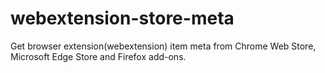 # webextension-store-meta
Get browser extension(webextension) item meta from Chrome Web Store, Microsoft Edge Store and Firefox add-ons.
